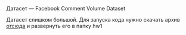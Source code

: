 Датасет — Facebook Comment Volume Dataset

Датасет слишком большой. Для запуска кода нужно скачать архив [отсюда](https://drive.google.com/file/d/1BZ08fAAY4_6Pi5QTpq668gFj0nsIWZji/view) и развернуть его в папку hw1
